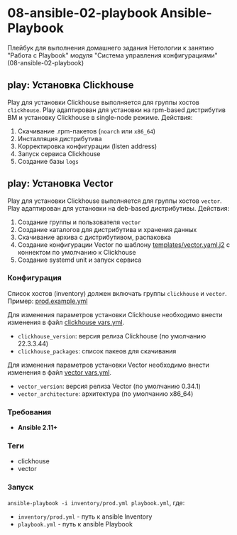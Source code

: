 #  08-ansible-02-playbook Ansible-Playbook

Плейбук для выполнения домашнего задания Нетологии к занятию "Работа с Playbook" модуля "Система управления конфигурациями" (08-ansible-02-playbook)

## play: Установка Clickhouse
Play для установки Clickhouse выполняется для группы хостов `clickhouse`.
Play адаптирован для установки на rpm-based дистрибутив ВМ и установку Clickhouse в single-node режиме.
Действия: 
1. Скачивание .rpm-пакетов (`noarch` или `x86_64`)
2. Инсталляция дистрибутива
3. Корректировка конфигурации (listen address)
4. Запуск сервиса Clickhouse
5. Создание базы `logs`

## play: Установка Vector
Play для установки Clickhouse выполняется для группы хостов `vector`.
Play адаптирован для установки на deb-based дистрибутивы.
Действия:
1. Создание группы и пользователя `vector`
2. Создание каталогов для дистрибутива и хранения данных
3. Скачивание архива с дистрибутивом, распаковка
4. Создание конфигурации Vector по шаблону [templates/vector.yaml.j2](templates/vector.yaml.j2) с коннектом по умолчанию к Clickhouse
5. Создание systemd unit и запуск сервиса

### Конфигурация

Список хостов (inventory) должен включать группы `clickhouse` и `veсtor`. Пример: [prod.example.yml](inventory/prod.example.yml)

Для изменения параметров установки Clickhouse необходимо внести изменения в файл [clickhouse vars.yml](group_vars/clickhouse/vars.yml).
- `clickhouse_version`: версия релиза Clickhouse (по умолчанию 22.3.3.44)
- `clickhouse_packages`: список пакеов для скачивания

Для изменения параметров установки Vector необходимо внести изменения в файл [vector vars.yml](group_vars/vector/vars.yml).
- `vector_version`: версия релиза Vector (по умолчанию 0.34.1)
- `vector_architecture`: архитектура (по умолчанию x86_64)

### Требования

- **Ansible 2.11+**

### Теги
- clickhouse
- vector

### Запуск

`ansible-playbook -i inventory/prod.yml playbook.yml`, где:
- `inventory/prod.yml` - путь к ansible Inventory 
- `playbook.yml` - путь к ansible Playbook